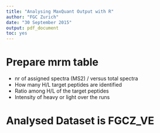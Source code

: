 ```yaml
---
title: "Analysing MaxQuant Output with R"
author: "FGC Zurich"
date: "30 September 2015"
output: pdf_document
toc: yes
---
```


# Prepare mrm table

- nr of assigned spectra (MS2) / versus total spectra
- How many H/L target peptides are identified
- Ratio among H/L of the target peptides
- Intensity of heavy or light over the runs












# Analysed Dataset is FGCZ_VE





































